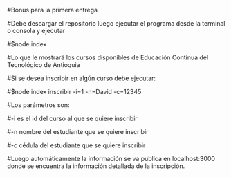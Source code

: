 #Bonus para la primera entrega


#Debe descargar el repositorio luego ejecutar el programa desde la terminal o consola y ejecutar


#$node index


#Lo que le mostrará los cursos disponibles de Educación Continua del Tecnológico de Antioquia


#Si se desea inscribir en algún curso debe ejecutar:


#$node index inscribir -i=1 -n=David -c=12345


#Los parámetros son:


#-i es el id del curso al que se quiere inscribir

#-n nombre del estudiante que se quiere inscribir

#-c cédula del estudiante que se quiere inscribir


#Luego automáticamente la información se va publica en localhost:3000 donde se encuentra la información detallada de la inscripción.
